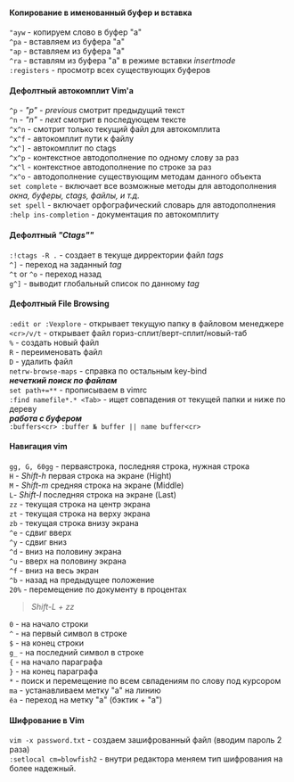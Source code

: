 #### Копирование в именованный буфер и вставка

`"ayw` - копируем слово в буфер "a"  
`^pa` - вставляем из буфера "a"  
`"ap` - вставляем из буфера "a"  
`^ra` - вставлям из буфера "a" в режиме вставки _insertmode_  
`:registers` - просмотр всех существующих буферов   

#### Дефолтный автокомплит Vim'а

`^p` - _"p" - previous_ смотрит предыдущий текст  
`^n` - _"n" - next_ смотрит в последующем тексте  
`^x^n` - смотрит только текущий файл для автокомплита    
`^x^f` - автокомплит пути к файлу  
`^x^]` - автокомплит по ctags  
`^x^p` - контекстное автодополнение по одному слову за раз  
`^x^l` - контекстное автодополнение по строке за раз    
`^x^o` - автодополнение существующим методам данного объекта  
`set complete` - включает все возможные методы для автодополнения _окна, буферы, ctags, файлы, и т.д._  
`set spell` - включает орфографический словарь для автодополнения  
`:help ins-completion` - документация по автокомплиту  

#### Дефолтный _"Ctags""_

`:!ctags -R .` - создает в текуще дирректории файл _tags_  
`^]` - переход на заданный _tag_  
`^t` or `^o` - переход назад  
`g^]` - выводит глобальный список по данному _tag_  

#### Дефолтный File Browsing 

`:edit or :Vexplore` - открывает текущую папку в файловом менеджере    
`<cr>/v/t` - открывает файл гориз-сплит/верт-сплит/новый-таб    
`%` - создать новый файл    
`R` - переименовать файл  
`D` - удалить файл  
`netrw-browse-maps` - справка по остальным key-bind    
_**нечеткий поиск по файлам**_     
`set path+=**` - прописываем в vimrc  
`:find namefile*.* <Tab>` - ищет совпадения от текущей папки и ниже по дереву  
_**работа с буфером**_    
`:buffers<cr> :buffer № buffer || name buffer<cr>`

#### Навигация vim

`gg, G, 60gg` - перваястрока, последняя строка, нужная строка    
`H` - _Shift-h_ первая строка на экране (Hight)    
`M` - _Shift-m_ средняя строка на экране (Middle)     
`L`- _Shift-l_ последняя строка на экране (Last)  
`zz` - текущая строка на центр экрана  
`zt` - текущая строка на верху экрана  
`zb` - текущая строка внизу экрана    
`^e` - сдвиг вверх      
`^y` - сдвиг вниз   
`^d` - вниз на половину экрана  
`^u` - вверх на половину экрана    
`^f` - вниз на весь экран   
`^b` - назад на предыдущее положение    
`20%` - перемещение по документу в процентах   
> _Shift-L + zz_    

`0` - на начало строки    
`^` - на первый символ в строке  
`$` - на конец строки  
`g_` - на последний символ в строке  
`{` - на начало параграфа  
`}` - на конец параграфа  
`*` - поиск и перемещение по всем свпадениям по слову под курсором  
`ma` - устанавливаем метку "a" на линию  
`ёa` - переход на метку "а" (бэктик + "a")  

#### Шифрование в Vim

`vim -x password.txt` - создаем зашифрованный файл (вводим пароль 2 раза)  
`:setlocal cm=blowfish2` - внутри редактора меняем тип шифрования на более надежный.  
